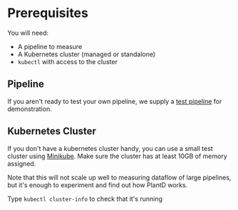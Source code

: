 # Prerequisites

You will need:

- A pipeline to measure
- A Kubernetes cluster (managed or standalone)
- `kubectl` with access to the cluster

## Pipeline

If you aren't ready to test your own pipeline, we supply
a [test pipeline](/docs/tutorial/test-pipeline) for demonstration.

## Kubernetes Cluster

If you don't have a kubernetes cluster handy, you can use a small test cluster
using [Minikube](https://minikube.sigs.k8s.io/docs/start/). Make sure the cluster has at least 10GB of memory assigned.

Note that this will not scale up well to measuring dataflow of large pipelines, but it's enough to experiment and find
out how PlantD works.

Type `kubectl cluster-info` to check that it's running
